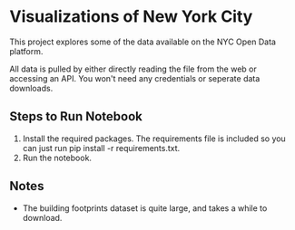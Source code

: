 # Visualizations of New York City
This project explores some of the data available on the NYC Open Data platform.

All data is pulled by either directly reading the file from the web or accessing an API. You won't need any credentials or seperate data downloads. 

## Steps to Run Notebook
1) Install the required packages. The requirements file is included so you can just run pip install -r requirements.txt.
2) Run the notebook.

## Notes
- The building footprints dataset is quite large, and takes a while to download.
